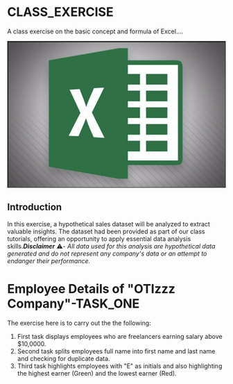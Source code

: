 # CLASS_EXERCISE
A class exercise on the basic concept and formula of Excel....

![](X5.png)

## Introduction

In this exercise, a hypothetical sales dataset will be analyzed to extract valuable insights. The dataset had been provided as part of our class tutorials, offering an opportunity to apply essential data analysis skills._**Disclaimer**_ ⚠️- _All data used for this analysis are hypothetical data generated and do not represent any company's data or an attempt to endanger their performance._

# Employee Details of "OTIzzz Company"-TASK_ONE
The exercise here is to carry out the the following:

1.	First task displays employees who are freelancers earning salary above $10,0000.
2.	Second task splits employees full name into first name and last name and checking for duplicate data.
3.	Third task highlights employees with "E" as initials and also highlighting the highest earner (Green) and the lowest earner (Red).

